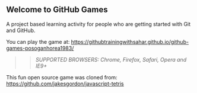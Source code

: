 ## Welcome to GitHub Games

A project based learning activity for people who are getting started with Git and GitHub.

You can play the game at: https://githubtrainingwithsahar.github.io/github-games-posoganhorea1983/

>> _*SUPPORTED BROWSERS*: Chrome, Firefox, Safari, Opera and IE9+_

This fun open source game was cloned from: https://github.com/jakesgordon/javascript-tetris

